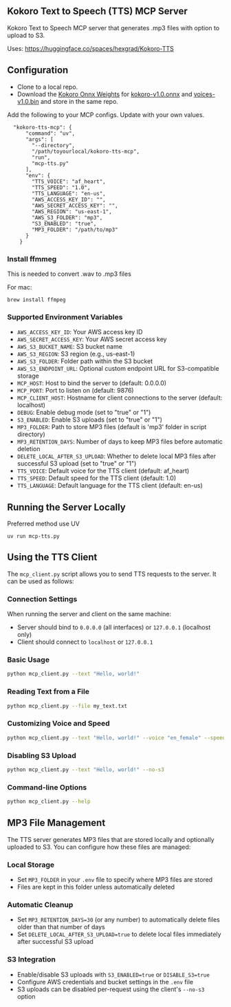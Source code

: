 ## Kokoro Text to Speech (TTS) MCP Server

Kokoro Text to Speech MCP server that generates .mp3 files with option to upload to S3.

Uses: https://huggingface.co/spaces/hexgrad/Kokoro-TTS

## Configuration

* Clone to a local repo.
* Download the [Kokoro Onnx Weights](https://github.com/thewh1teagle/kokoro-onnx) for [kokoro-v1.0.onnx](https://github.com/thewh1teagle/kokoro-onnx/releases/download/model-files-v1.0/kokoro-v1.0.onnx) and [voices-v1.0.bin](https://github.com/thewh1teagle/kokoro-onnx/releases/download/model-files-v1.0/voices-v1.0.bin) and store in the same repo.

Add the following to your MCP configs. Update with your own values.

```
  "kokoro-tts-mcp": {
      "command": "uv",
      "args": [
        "--directory",
        "/path/toyourlocal/kokoro-tts-mcp",
        "run",
        "mcp-tts.py"
      ],
      "env": {
        "TTS_VOICE": "af_heart",
        "TTS_SPEED": "1.0",
        "TTS_LANGUAGE": "en-us",
        "AWS_ACCESS_KEY_ID": "",
        "AWS_SECRET_ACCESS_KEY": "",
        "AWS_REGION": "us-east-1",
        "AWS_S3_FOLDER": "mp3",
        "S3_ENABLED": "true",
        "MP3_FOLDER": "/path/to/mp3"
      } 
    }
```

### Install ffmmeg

This is needed to convert .wav to .mp3 files

For mac:

``` 
brew install ffmpeg
```


### Supported Environment Variables

- `AWS_ACCESS_KEY_ID`: Your AWS access key ID
- `AWS_SECRET_ACCESS_KEY`: Your AWS secret access key
- `AWS_S3_BUCKET_NAME`: S3 bucket name
- `AWS_S3_REGION`: S3 region (e.g., us-east-1)
- `AWS_S3_FOLDER`: Folder path within the S3 bucket
- `AWS_S3_ENDPOINT_URL`: Optional custom endpoint URL for S3-compatible storage
- `MCP_HOST`: Host to bind the server to (default: 0.0.0.0)
- `MCP_PORT`: Port to listen on (default: 9876)
- `MCP_CLIENT_HOST`: Hostname for client connections to the server (default: localhost)
- `DEBUG`: Enable debug mode (set to "true" or "1")
- `S3_ENABLED`: Enable S3 uploads (set to "true" or "1")
- `MP3_FOLDER`: Path to store MP3 files (default is 'mp3' folder in script directory)
- `MP3_RETENTION_DAYS`: Number of days to keep MP3 files before automatic deletion
- `DELETE_LOCAL_AFTER_S3_UPLOAD`: Whether to delete local MP3 files after successful S3 upload (set to "true" or "1")
- `TTS_VOICE`: Default voice for the TTS client (default: af_heart)
- `TTS_SPEED`: Default speed for the TTS client (default: 1.0)
- `TTS_LANGUAGE`: Default language for the TTS client (default: en-us)

## Running the Server Locally

Preferred method use UV 
```
uv run mcp-tts.py
```


## Using the TTS Client

The `mcp_client.py` script allows you to send TTS requests to the server. It can be used as follows:

### Connection Settings

When running the server and client on the same machine:
- Server should bind to `0.0.0.0` (all interfaces) or `127.0.0.1` (localhost only)
- Client should connect to `localhost` or `127.0.0.1`


### Basic Usage

```bash
python mcp_client.py --text "Hello, world!"
```

### Reading Text from a File

```bash
python mcp_client.py --file my_text.txt
```

### Customizing Voice and Speed

```bash
python mcp_client.py --text "Hello, world!" --voice "en_female" --speed 1.2
```

### Disabling S3 Upload

```bash
python mcp_client.py --text "Hello, world!" --no-s3
```

### Command-line Options

```bash
python mcp_client.py --help
```

## MP3 File Management

The TTS server generates MP3 files that are stored locally and optionally uploaded to S3. You can configure how these files are managed:

### Local Storage

- Set `MP3_FOLDER` in your `.env` file to specify where MP3 files are stored
- Files are kept in this folder unless automatically deleted

### Automatic Cleanup

- Set `MP3_RETENTION_DAYS=30` (or any number) to automatically delete files older than that number of days
- Set `DELETE_LOCAL_AFTER_S3_UPLOAD=true` to delete local files immediately after successful S3 upload

### S3 Integration

- Enable/disable S3 uploads with `S3_ENABLED=true` or `DISABLE_S3=true`
- Configure AWS credentials and bucket settings in the `.env` file
- S3 uploads can be disabled per-request using the client's `--no-s3` option

